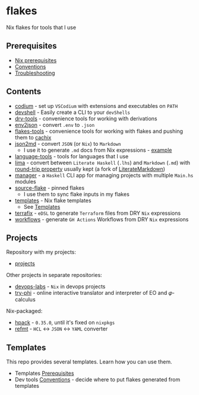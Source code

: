 # flakes

Nix flakes for tools that I use

## Prerequisites

- [Nix prerequisites](./README/NixPrerequisites.md)
- [Conventions](./README/Conventions.md)
- [Troubleshooting](./README/Troubleshooting.md)

## Contents

- [codium](./codium/README.md) - set up `VSCodium` with extensions and executables on `PATH`
- [devshell](./devshell/README.md) - Easily create a CLI to your `devShells`
- [drv-tools](./drv-tools/flake.nix) - convenience tools for working with derivations
- [env2json](./env2json/README.md) - convert `.env` to `.json`
- [flakes-tools](./flakes-tools/flake.nix) - convenience tools for working with flakes and pushing them to [cachix](https://www.cachix.org/)
- [json2md](./json2md/README.md) - convert `JSON` (or `Nix`) to `Markdown`
  - I use it to generate `.md` docs from Nix expressions - [example](https://github.com/deemp/devops-labs/blob/0ae9881ab58b99f114aaf21cb5cad85f2ce37e40/.nix/write-configs.nix#L26)
- [language-tools](./flakes-tools) - tools for languages that I use
- [lima](./lima) - convert between `Literate Haskell` (`.lhs`) and `Markdown` (`.md`) with [round-trip property](https://hedgehog.qa/article/haskell-round-trip) usually kept (a fork of [LiterateMarkdown](https://github.com/haskie-lambda/LiterateMarkdown))
- [manager](./manager) - a `Haskell` CLI app for managing projects with multiple `Main.hs` modules
- [source-flake](./source-flake/) - pinned flakes
  - I use them to sync flake inputs in my flakes
- [templates](./templates/) - Nix flake templates
  - See [Templates](#templates)
- [terrafix](./terrafix) - `eDSL` to generate `Terraform` files from DRY `Nix` expressions
- [workflows](./workflows) - generate `GH Actions` Workflows from DRY `Nix` expressions

## Projects

Repository with my projects:

- [projects](https://github.com/deemp/projects)

Other projects in separate repositories:

- [devops-labs](https://github.com/deemp/devops-labs) - `Nix` in devops projects
- [try-phi](https://github.com/objectionary/try-phi) - online interactive translator and interpreter of EO and 𝜑-calculus

Nix-packaged:

- [hpack](https://github.com/deemp/hpack) - `0.35.0`, until it's fixed on `nixpkgs`
- [refmt](https://github.com/deemp/refmt) - `HCL` <-> `JSON` <-> `YAML` converter

## Templates

This repo provides several templates. Learn how you can use them.

- Templates [Prerequisites](./README/NixPrerequisites.md#templates)
- Dev tools [Conventions](./README/Conventions.md#dev-tools) - decide where to put flakes generated from templates
